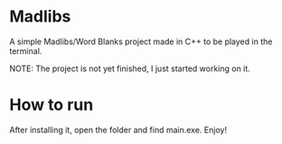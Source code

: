 # Madlibs
A simple Madlibs/Word Blanks project made in C++ to be played in the terminal. 

NOTE: The project is not yet finished, I just started working on it.

# How to run
After installing it, open the folder and find main.exe. Enjoy!
